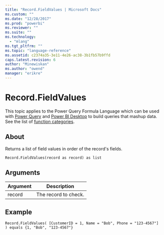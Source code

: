 ```yaml
---
title: "Record.FieldValues | Microsoft Docs"
ms.custom: ""
ms.date: "12/28/2017"
ms.prod: "powerbi"
ms.reviewer: ""
ms.suite: ""
ms.technology: 
  - "mlang"
ms.tgt_pltfrm: ""
ms.topic: "language-reference"
ms.assetid: c2374a35-3e11-4e26-ac38-3b1fb57b9ffd
caps.latest.revision: 6
author: "Minewiskan"
ms.author: "owend"
manager: "erikre"
---
```

# Record.FieldValues
This topic applies to the Power Query Formula Language which can be used with [Power Query](https://support.office.com/article/Introduction-to-Microsoft-Power-Query-for-Excel-6E92E2F4-2079-4E1F-BAD5-89F6269CD605) and [Power BI Desktop](http://go.microsoft.com/fwlink/p/?LinkId=618607) to build queries that mashup data. See the list of [function categories](https://msdn.microsoft.com/en-us/library/mt211003.aspx).  
  
## About  
Returns a list of field values in order of the record's fields.  
  
```  
Record.FieldValues(record as record) as list  
```  
  
## Arguments  
  
|Argument|Description|  
|------------|---------------|  
|record|The record to check.|  
  
## Example  
  
```  
Record.FieldValues( [CustomerID = 1, Name = "Bob", Phone = "123-4567"] ) equals {1, "Bob", "123-4567"}  
```  
